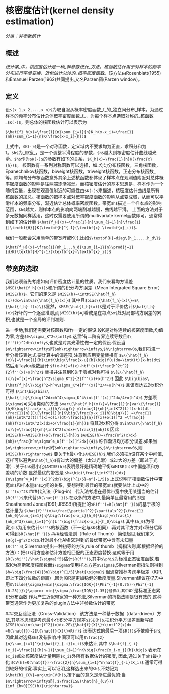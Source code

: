 核密度估计(kernel density estimation)
===================================

_分类：非参数统计_

概述
---

_统计学_中，核密度估计是一种_非参数统计_方法。核函数估计用于对样本的频率分布进行平滑变换，近似估计总体的_概率密度函数_。该方法由Rosenblatt(1955)和Emanuel Parzen(1962)共同提出,又名Parzen窗(Parzen window)。

定义
---

设`$(x_1,x_2,...,x_n)$`为取自服从概率密度函数_f_的_独立同分布_样本。为通过样本的频率分布估计总体概率密度函数_f_，为每个样本点选取对称的_核函数_`$K(·)$`，则总体的核函数估计可以表示为

`$\hat{f}_h(x)=\frac{1}{n}\sum_{i=1}{n}K_h(x-x_i)=\frac{1}{nh}\sum_{i=1}{n}K(\frac{x-x_i}{h})$`

上式中，`$K(·)$`是一个对称函数，定义域内不要求均为正直，求积分和为1。`$h$`为_带宽_，是一个调整平滑程度的参数，`$h$`越大则核密度估计曲线越光滑。`$h$`作为`$K(·)$`的参数有如下的关系，`$K_h(x)=\frac{1}{h}K(\frac{x}{h})$`。 核函数有一系列对称函数可以选择，如_均匀分布核函数，三角核函数，Epanechnikov核函数，biweight核函数，triweight核函数，正态分布核函数_等。除均匀分布核函数意外其余上述核函数都体现了样本点在观测值附近对总体概率密度函数的影响是往两端逐渐减弱。而核密度估计的基本思想是，样本作为一个随机变量，出现在观测值附近的可能性由`$K(·)$`来描述，核密度估计曲线是所有核函数的加总。核函数的把样本点对概率密度函数的影响从点变成域，从而可以平滑样本的频率分布，渐近估计总体概率密度函数。带宽`$h$`描述一个样本点的影响范围，`$h$`越大，则样本点的影响向两端削减越慢，曲线越平滑。
上面的方法对于多元数据同样适用，这时仅需要使用所谓的multivariate kernel函数即可，通常得到如下的估计量
`$\hat{f_H}(x)=\frac{1}{n}\sum_{i=1}{n}\frac{1}{|\textbf{H}|}K(\textbf{H}^{-1}(\textbf{x}-\textbf{x}_i))$`.

我们一般都会采用简单的带宽阵或K(·),比如`$\textbf{H}=diag\{h_1,...,h_d\}$`

`$\hat{f_H}(x)=\frac{1}{nh_1...h_d}\sum_{i=1}{n}\prod{j=1}{d}K(\textbf{H}^{-1}(\textbf{x}-\textbf{x}_i))$`

带宽的选取
--------
我们必须首先考虑如何评价密度估计量的性质。我们来看均方误差`$MSE(\hat{f_h}(x))$`和所谓的积分均方误差（Mean Integrated Square Error）`$MISE(h)$`。它们的定义是
`$MISE(h)=\intMSE(\hat{f_h}(x))dx=\intvar{\hat{f_h}(x)}$`
其中且`$bias\{\hat{f_h}(x)\}=E\{\hat{f_h}-f(x)\}$`显然，`$MSE(\hat{f_h}(x))$`是对于评价估计`$\hat{f_h}(x)$`好坏的一个逐点准则,而`$MISE(h)$`可看成是在每点`$x$`处对局部均方误差的累积,也就是一个全局的评判准则.

进一步地,我们还需要对核函数和f作一定的假设.设K是对称连续的核密度函数,均值为零,方差`$0<\sigma_K^2<\infty$`.这里f有二阶有界连续导数且`$\[f''(t)^2dt<\infty$`,也就是对其光滑性做一定的假设.假设当`$n\rightarrow\infty$`时`$nh\rightarrow\infty$`,`$h\rightarrow0$`,我们将进一步分析该表达式.要计算中的偏差项,注意到应用变量替换有
`$E\{\hat{f_h}(x)\}=\frac{1}{h}\intK\big(\frac{x-u}{h}\big)f(u)du=\intK(t)(x-ht)dt$`
然后用Taylor级数展开
`$f(x-ht)=f(x)-htf'(x)+\frac{h^2t^2}{2}f''(x)+o(h^2)$`
替换并注意到K关于零点对称可得
`$\{E\{\hat{f_h}(x)\}=f(x)+\frac{h^2\sigma_K^2}{2}f''(x)+o(h^2)$`
因此
`$\big(bias\{\hat{f_h}\}\big)^2=h^4\sigma_K^4[f''(x)]^2/4+o(h^4)$`
且该表达式对x积分可得
`$\int\big(bias\{\hat{f_h}\}\big)^2dx=h^4\sigma_K^4\int[f''(x)]^2dx/4+o(h^4)$`
方差项`$\sigma$`可采用类似的方法
`$var\{\hat{f_h}(x)\}=\frac{1}{n}var\{\frac{1}{h}K\big(\frac{x-x_i}{h}\big)\}
=\frac{1}{nh}\intK^2(t)f(x-ht)dt-\frac{1}{n}[E\{\frac{1}{n}K\big(\frac{x-x_i}{h}\big)\}]
=\frac{1}{nh}\intK^2(t)[f(x)+o(1)]dt-\frac{1}{n}[f(x)+o(1)]^2
=\frac{1}{nh}f(x)\intK^2(x)dx+o(\frac{1}{nh})$`
将其对x积分得
`$\intvar\{\hat{f_h}(x)\}=\frac{1}{nh}\intK^2(x)dx+(\frac{1}{nh})$`
因此`$MISE(h)=AMISE(h)+o(\frac{1}{h})$`
`$AMISE(h)=\frac{K^2(x)dx}{nh}+\frac{h^4\sigma^4_K[f''(x)]^2dx}{4}$`
称作渐进均方积分误差.如果当`$n\rightarrow\infty$`时`$nh\rightarrow\infty$`,`$h\rightarrow0$`,则`$MISE(h)\rightarrow0$`
要关于h最小化`$AMISE(h)$`,我们必须把h设在某个中间值,这样可以避免`$\hat{f_h}$`有过大的偏差（太过光滑）或过大的方差（即过于光滑）.关于`$h$`最小化`$AMISE(h)$`表明最好是精确地平衡`$AMISE(h)$`中偏差项和方差项的阶数.显然最优的带宽是
`$h=\big(\frac{\intK^2(x)dx}{n\sigma^4_K[f''(x)]^2dx}\big)^{1/5}~n^{-1/5}$`
上式说明了核函数估计中带宽`$h$`和样本量`$n$`之间的关系，要想得到最佳的带宽`$h$`就要估计上式中的`$f''(x)^2$`
###代入法（Plug-in）
代入法考虑在最优带宽中使用某适当的估计`$R(f'')$`来代替`$R(\hat{f''})$`.在众多的方法中,最简单且最常用的即是Sheatherand Jones(1991;JRSSB)所提出的`$R(f'')=R(\hat{f''})$`的基于核的估计量为
`$\hat{f}''(x)=\frac{\partial^2}{\partialx^2}{\frac{1}{nh_0}\sum_{i=1}{n}\big(\frac{x-x_i}{h_0}\big)}=\frac{1}{nh_0^3}\sum_{i=1}^{n}L''\big(\frac{x-x_i}{h_0}\big)$`
其中`$h_0$`为带宽,`$L$`为用来估计`$f''$`的核函数（不一定与`$K$`相同）.再对其平方并对x积分后即可得到`$R(\hat{f''})$`
###经验法则（Rule of Thumb）
简便起见,我们定义`$R(g)=g^2(z)dz$`.针对最小化AMISE得到的最优带宽中含有未知量`$R(f'')$`,Silverman提出一种初等的方法,rule of thumb（拇指法则,即根据经验的方法）：把`$f$`用方差和估计方差相匹配的正态密度替换.这就等于用`$R(\phi'')/\hat{\sigma}^5$`估计`$R(f'')$`,其中`$\phi$`为标准正态密度函数.若取K为高斯密度核函数而`$\sigma$`使用样本方差`$\sigma$`,Silverman拇指法则得到
`$h=\big(\frac{4}{3n}\big)^{1/5}\hat{\sigma}$`
但通常推荐考虑半极差（IQR,即上下四分位数的距离）,因为IQR是更加稳健的散度度量.Silverman建议在(7.7)中用`$\tilde{\sigma}=min{\sigma,\frac{IQR}{(\Phi^{-1}(0.75)-\Phi^{-1}(0.25))}\}\approx min{\sigma,\frac{IQR}{1.35}}替换`$\sigma$`,其中`$\Phi$`是标准正态累积分布函数.作为产生近似带宽的一种方法,Silverman的拇指法则是很有效的,这种带宽通常作为更加复杂的plugin方法中非参数估计的带宽

###交互验证法（Cross-Validation）
该方法是一种基于数据（data-driven）方法,其基本思想是考虑最小化积分平方误差`$ISE(h)$`.把积分平方误差重新写成
`$ISE(h)=\int\hat{f^2}(x)dx-2E\{\hat{f}(X)\}+\intf^2(x)dx
=R(\hat{f})-2E\{\hat{f}(X)\}+R(f)$`
该表达式的最后一项`$R(f)$`不依赖于`$f$`,因此其对选择`$h$`没有影响.中间项可以用`$\frac{2}{n}\sum_{i=1}^{n}\hat{f}_{-i}(x_i)$`来估计,其中
`$\hat{f}_{-i}(x_i)=\frac{1}{h(n-1)}\sum_{i=1}^nK\big(\frac{x_i-x_j}{h}\big)$`
表示在`$x_i$`点处核密度估计量用除`$x_i$`外所有数据估计的密度,
因此,通过关于`$h$`最小化
`$CV(h)=R(\hat{f})-\frac{2}{n}\sum_{i=1}^n\hat{f}_{-i}(X_i)$`
通常可得到较好的带宽.事实上,可以证明,这样选出来的`$h$`,不妨记为`$\hat{h}_{CV}=arg\minCV(h)$`,按下面的意义是渐进最优的:当`$n\rightarrow\infty$`时,
`$\frac{ISE(\hat{h}_{CV})}{inf_{h>0}ISE(h)}\rightarrow1$`

